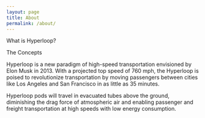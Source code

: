 ```yaml
---
layout: page
title: About
permalink: /about/
---
```


What is Hyperloop?

The Concepts

Hyperloop is a new paradigm of high-speed transportation envisioned by Elon Musk in 2013. With a projected top speed of 760 mph, the Hyperloop is poised to revolutionize transportation by moving passengers between cities like Los Angeles and San Francisco in as little as 35 minutes.

Hyperloop pods will travel in evacuated tubes above the ground, diminishing the drag force of atmospheric air and enabling passenger and freight transportation at high speeds with low energy consumption.
